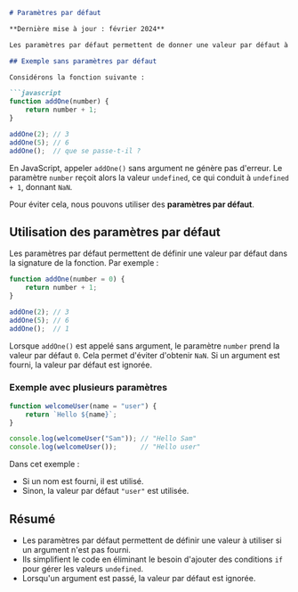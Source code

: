 ```markdown
# Paramètres par défaut

**Dernière mise à jour : février 2024**

Les paramètres par défaut permettent de donner une valeur par défaut à un ou plusieurs paramètres lorsqu'ils ne sont pas fournis lors de l'appel d'une fonction. Cela permet d'éviter des erreurs ou des résultats inattendus, comme `NaN`.

## Exemple sans paramètres par défaut

Considérons la fonction suivante :

```javascript
function addOne(number) {
    return number + 1;
}

addOne(2); // 3
addOne(5); // 6
addOne();  // que se passe-t-il ?
```

En JavaScript, appeler `addOne()` sans argument ne génère pas d'erreur. Le paramètre `number` reçoit alors la valeur `undefined`, ce qui conduit à `undefined + 1`, donnant `NaN`.

Pour éviter cela, nous pouvons utiliser des **paramètres par défaut**.

## Utilisation des paramètres par défaut

Les paramètres par défaut permettent de définir une valeur par défaut dans la signature de la fonction. Par exemple :

```javascript
function addOne(number = 0) {
    return number + 1;
}

addOne(2); // 3
addOne(5); // 6
addOne();  // 1
```

Lorsque `addOne()` est appelé sans argument, le paramètre `number` prend la valeur par défaut `0`. Cela permet d'éviter d'obtenir `NaN`. Si un argument est fourni, la valeur par défaut est ignorée.

### Exemple avec plusieurs paramètres

```javascript
function welcomeUser(name = "user") {
    return `Hello ${name}`;
}

console.log(welcomeUser("Sam")); // "Hello Sam"
console.log(welcomeUser());      // "Hello user"
```

Dans cet exemple :
- Si un nom est fourni, il est utilisé.
- Sinon, la valeur par défaut `"user"` est utilisée.

## Résumé

- Les paramètres par défaut permettent de définir une valeur à utiliser si un argument n'est pas fourni.
- Ils simplifient le code en éliminant le besoin d'ajouter des conditions `if` pour gérer les valeurs `undefined`.
- Lorsqu'un argument est passé, la valeur par défaut est ignorée.
```